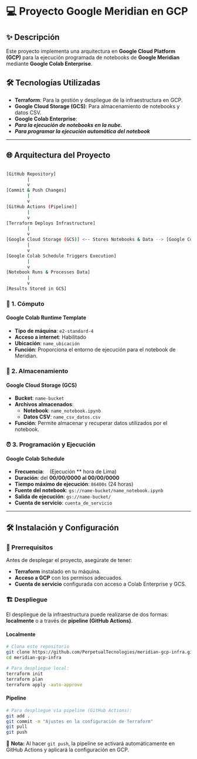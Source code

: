 # 💻 Proyecto Google Meridian en GCP

## ✨ Descripción
Este proyecto implementa una arquitectura en **Google Cloud Platform (GCP)** para la ejecución programada de notebooks de **Google Meridian** mediante **Google Colab Enterprise**.

## 🛠️ Tecnologías Utilizadas
- **Terraform**: Para la gestión y despliegue de la infraestructura en GCP.
- **Google Cloud Storage (GCS)**: Para almacenamiento de notebooks y datos CSV.
- **Google Colab Enterprise**: 
- ***Para la ejecución de notebooks en la nube.***
- ***Para programar la ejecución automática del notebook***

---

## 🌐 Arquitectura del Proyecto

```sh

[GitHub Repository]
        |
        v
[Commit & Push Changes]
        |
        v
[GitHub Actions (Pipeline)]
        |
        v
[Terraform Deploys Infrastructure]
        |
        v
[Google Cloud Storage (GCS)] <-- Stores Notebooks & Data --> [Google Colab Enterprise]
        |
        v
[Google Colab Schedule Triggers Execution]
        |
        v
[Notebook Runs & Processes Data]
        |
        v
[Results Stored in GCS]

```

### 💼 1. Cómputo
#### Google Colab Runtime Template
- **Tipo de máquina**: `e2-standard-4`
- **Acceso a internet**: Habilitado
- **Ubicación**: ` name_ubicación `
- **Función**: Proporciona el entorno de ejecución para el notebook de Meridian.

### 🏢 2. Almacenamiento
#### Google Cloud Storage (GCS)
- **Bucket**: `name-bucket`
- **Archivos almacenados**:
  - **Notebook**: `name_notebook.ipynb`
  - **Datos CSV**: `name_csv_datos.csv`
- **Función**: Permite almacenar y recuperar datos utilizados por el notebook.

### ⏰ 3. Programación y Ejecución
#### Google Colab Schedule
- **Frecuencia**: ` ` (Ejecución ** hora de Lima)
- **Duración**: del **00/00/0000 al 00/00/0000**
- **Tiempo máximo de ejecución**: `86400s` (24 horas)
- **Fuente del notebook**: `gs://name-bucket/name_notebook.ipynb`
- **Salida de ejecución**: `gs://name-bucket/`
- **Cuenta de servicio**: ` cuenta_de_servicio `

---

## 🛠️ Instalación y Configuración

### 🔨 Prerrequisitos
Antes de desplegar el proyecto, asegúrate de tener:
- **Terraform** instalado en tu máquina.
- **Acceso a GCP** con los permisos adecuados.
- **Cuenta de servicio** configurada con acceso a Colab Enterprise y GCS.

### 🏗️ Despliegue

El despliegue de la infraestructura puede realizarse de dos formas: **localmente** o a través de **pipeline (GitHub Actions)**.

#### Localmente

```sh
# Clona este repositorio
git clone https://github.com/PerpetualTecnologies/meridian-gcp-infra.git
cd meridian-gcp-infra

# Para despliegue local:
terraform init
terraform plan
terraform apply -auto-approve
```

#### Pipeline

```sh
# Para despliegue vía pipeline (GitHub Actions):
git add .
git commit -m "Ajustes en la configuración de Terraform"
git pull
git push
```

📌 **Nota:** Al hacer `git push`, la pipeline se activará automáticamente en GitHub Actions y aplicará la configuración en GCP.
